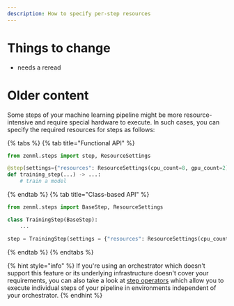 ```yaml
---
description: How to specify per-step resources
---
```


# Things to change

- needs a reread

# Older content

Some steps of your machine learning pipeline might be more resource-intensive
and require special hardware to execute. In such cases, you can specify the 
required resources for steps as follows:

{% tabs %}
{% tab title="Functional API" %}

```python
from zenml.steps import step, ResourceSettings

@step(settings={"resources": ResourceSettings(cpu_count=8, gpu_count=2)})
def training_step(...) -> ...:
    # train a model
```
{% endtab %}
{% tab title="Class-based API" %}
```python
from zenml.steps import BaseStep, ResourceSettings

class TrainingStep(BaseStep):
    ...

step = TrainingStep(settings = {"resources": ResourceSettings(cpu_count=8, gpu_count=2)})
```
{% endtab %}
{% endtabs %}


{% hint style="info" %}
If you're using an orchestrator which doesn't support this feature or its underlying
infrastructure doesn't cover your requirements, you can also take a look at 
[step operators](../../mlops-stacks/step-operators/step-operators.md) which allow you to execute
individual steps of your pipeline in environments independent of your orchestrator. 
{% endhint %}
